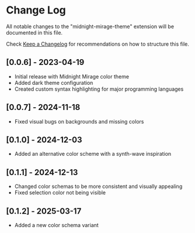 # Change Log

All notable changes to the "midnight-mirage-theme" extension will be documented in this file.

Check [Keep a Changelog](http://keepachangelog.com/) for recommendations on how to structure this file.

## [0.0.6] - 2023-04-19

- Initial release with Midnight Mirage color theme
- Added dark theme configuration
- Created custom syntax highlighting for major programming languages

## [0.0.7] - 2024-11-18
- Fixed visual bugs on backgrounds and missing colors

## [0.1.0] - 2024-12-03
- Added an alternative color scheme with a synth-wave inspiration

## [0.1.1] - 2024-12-13
- Changed color schemas to be more consistent and visually appealing
- Fixed selection color not being visible

## [0.1.2] - 2025-03-17
- Added a new color schema variant